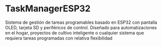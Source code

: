 # TaskManagerESP32
Sistema de gestión de tareas programables basado en ESP32 con pantalla OLED, tarjeta SD y periféricos de control. Diseñado para automatizaciones en el hogar, proyectos de cultivo inteligente o cualquier sistema que requiera tareas programadas con relativa flexibilidad
